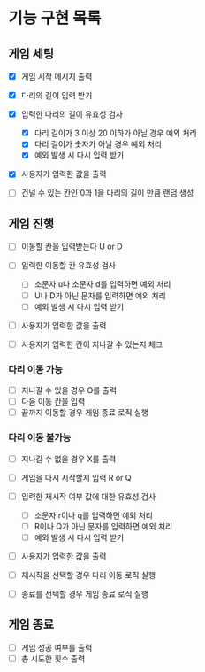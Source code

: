 # 기능 구현 목록

## 게임 세팅

- [x] 게임 시작 메시지 출력
- [x] 다리의 길이 입력 받기
- [x] 입력한 다리의 길이 유효성 검사

  - [x] 다리 길이가 3 이상 20 이하가 아닐 경우 예외 처리
  - [x] 다리 길이가 숫자가 아닐 경우 예외 처리
  - [x] 예외 발생 시 다시 입력 받기

- [x] 사용자가 입력한 값을 출력
- [ ] 건널 수 있는 칸인 0과 1을 다리의 길이 만큼 랜덤 생성

## 게임 진행

- [ ] 이동할 칸을 입력받는다 U or D
- [ ] 입력한 이동할 칸 유효성 검사

  - [ ] 소문자 u나 소문자 d를 입력하면 예외 처리
  - [ ] U나 D가 아닌 문자를 입력하면 예외 처리
  - [ ] 예외 발생 시 다시 입력 받기

- [ ] 사용자가 입력한 값을 출력
- [ ] 사용자가 입력한 칸이 지나갈 수 있는지 체크

### 다리 이동 가능

- [ ] 지나갈 수 있을 경우 O를 출력
- [ ] 다음 이동 칸을 입력
- [ ] 끝까지 이동할 경우 게임 종료 로직 실행

### 다리 이동 불가능

- [ ] 지나갈 수 없을 경우 X를 출력
- [ ] 게임을 다시 시작할지 입력 R or Q
- [ ] 입력한 재시작 여부 값에 대한 유효성 검사

  - [ ] 소문자 r이나 q를 입력하면 예외 처리
  - [ ] R이나 Q가 아닌 문자를 입력하면 예외 처리
  - [ ] 예외 발생 시 다시 입력 받기

- [ ] 사용자가 입력한 값을 출력
- [ ] 재시작을 선택할 경우 다리 이동 로직 실행
- [ ] 종료를 선택할 경우 게임 종료 로직 실행

## 게임 종료

- [ ] 게임 성공 여부를 출력
- [ ] 총 시도한 횟수 출력
